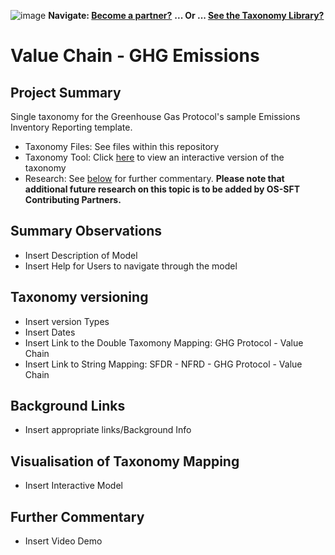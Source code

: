 ![image](https://user-images.githubusercontent.com/112073913/188821900-0c411acf-fbdd-4163-adc9-3ba4e2be78df.png)
**Navigate: [Become a partner?](https://github.com/OS-SFT/06-COLLABORATORS-PARTNERS)**
**... Or ... [See the Taxonomy Library?](https://github.com/orgs/OS-SFT/projects/2)**

# Value Chain - GHG Emissions


## Project Summary

Single taxonomy for the Greenhouse Gas Protocol's sample Emissions Inventory Reporting template.

- Taxonomy Files: See files within this repository
- Taxonomy Tool: Click [here]() to view an interactive version of the taxonomy
- Research: See [below]() for further commentary. **Please note that additional future research on this topic is to be added by OS-SFT Contributing Partners.**


## Summary Observations
- Insert Description of Model
- Insert Help for Users to navigate through the model


## Taxonomy versioning
- Insert version Types
- Insert Dates
- Insert Link to the Double Taxomony Mapping: GHG Protocol - Value Chain
- Insert Link to String Mapping: SFDR - NFRD - GHG Protocol - Value Chain

## Background Links
- Insert appropriate links/Background Info

## Visualisation of Taxonomy Mapping
- Insert Interactive Model

## Further Commentary
- Insert Video Demo
